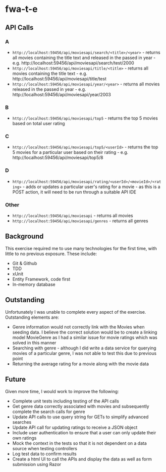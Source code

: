 # fwa-t-e

## API Calls

### A
* ```http://localhost:59456/api/moviesapi/search/<title>/<year>``` - returns all movies containing the title text and released in the passed in year - e.g. http://localhost:59456/api/moviesapi/search/test/2000
* ```http://localhost:59456/api/moviesapi/title/<title>``` - returns all movies containing the title text - e.g. http://localhost:59456/api/moviesapi/title/test
* ```http://localhost:59456/api/moviesapi/year/<year>``` - returns all movies released in the passed in year - e.g. http://localhost:59456/api/moviesapi/year/2003

### B
* ```http://localhost:59456/api/moviesapi/top5``` - returns the top 5 movies based on total user rating

### C
* ```http://localhost:59456/api/moviesapi/top5/<userId>``` - returns the top 5 movies for a particular user based on their rating - e.g. http://localhost:59456/api/moviesapi/top5/8

### D
* ```http://localhost:59456/api/moviesapi/rating/<userId>/<movieId>/<rating>``` - adds or updates a particular user's rating for a movie - as this is a POST action, it will need to be run through a suitable API IDE

### Other
* ```http://localhost:59456/api/moviesapi``` - returns all movies
* ```http://localhost:59456/api/moviesapi/genres``` - returns all genres

## Background
This exercise required me to use many technologies for the first time, with little to no previous exposure. These include:
* Git & Github
* TDD
* xUnit
* Entity Framework, code first
* In-memory database

## Outstanding
Unfortunately I was unable to complete every aspect of the exercise. Outstanding elements are:
* Genre information would not correctly link with the Movies when seeding data. I believe the correct solution would be to create a linking model MovieGenre as I had a similar issue for movie ratings which was solved in this manner
* Searching with genre - although I did write a data service for querying movies of a particular genre, I was not able to test this due to previous point
* Returning the average rating for a movie along with the movie data

## Future
Given more time, I would work to improve the following:
* Complete unit tests including testing of the API calls
* Get genre data correctly associated with movies and subsequently complete the search calls for genre
* Update API calls to use query string for GETs to simplify advanced searches
* Update API call for updating ratings to receive a JSON object
* Include user authentication to ensure that a user can only update their own ratings
* Mock the context in the tests so that it is not dependent on a data source when testing controllers
* Log test data to confirm results
* Create a html UI to call the APIs and display the data as well as form submission using Razor
